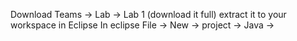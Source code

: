 
Download
	Teams → Lab → Lab 1 (download it full)
extract it to your workspace in Eclipse
In eclipse
File → New → project → Java → 